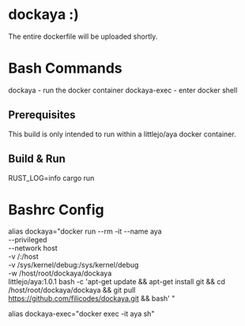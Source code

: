 # dockaya :)

The entire dockerfile will be uploaded shortly.

# Bash Commands

dockaya - run the docker container
dockaya-exec - enter docker shell

## Prerequisites

This build is only intended to run within a littlejo/aya docker container.

## Build & Run

RUST_LOG=info cargo run
 
# Bashrc Config

alias dockaya="docker run --rm -it --name aya \
                    --privileged \
                    --network host \
                    -v /:/host \
                    -v /sys/kernel/debug:/sys/kernel/debug \
                    -w /host/root/dockaya/dockaya \
                    littlejo/aya:1.0.1 bash -c 'apt-get update && apt-get install git && cd /host/root/dockaya/dockaya && git pull https://github.com/filicodes/dockaya.git && bash'
"

alias dockaya-exec="docker exec -it aya sh"
